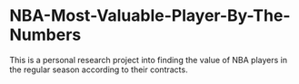 # NBA-Most-Valuable-Player-By-The-Numbers
This is a personal research project into finding the value of NBA players in the regular season according to their contracts.
